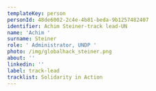```yaml
---
templateKey: person
personId: 48de6002-2c4e-4b81-beda-9b1257482407
identifier: Achim Steiner-track lead-UN
name: 'Achim '
surname: Steiner
role: ' Administrator, UNDP '
photo: /img/globalhack_steiner.png
about: ''
linkedin: ''
label: track-lead
tracklist: Solidarity in Action
---
```

